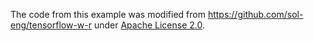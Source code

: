The code from this example was modified from https://github.com/sol-eng/tensorflow-w-r under [Apache License 2.0](https://github.com/sol-eng/tensorflow-w-r/blob/master/LICENSE).